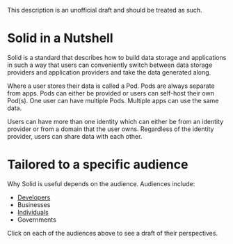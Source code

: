 This description is an unofficial draft and should be treated as such. 

# Solid in a Nutshell

Solid is a standard that describes how to build data storage and applications in such a way that users can conveniently switch between data storage providers and application providers and take the data generated along. 

Where a user stores their data is called a Pod. Pods are always separate from apps. Pods can either be provided or users can self-host their own Pod(s). One user can have multiple Pods. Multiple apps can use the same data.

Users can have more than one identity which can either be from an identity provider or from a domain that the user owns. Regardless of the identity provider, users can share data with each other. 

# Tailored to a specific audience

Why Solid is useful depends on the audience. Audiences include: 

* [Developers](https://github.com/solid/Explaining-the-Vision-Panel/blob/master/Nutshell/Developers.md) 
* Businesses
* [Individuals](https://github.com/solid/Explaining-the-Vision-Panel/blob/master/Nutshell/individuals.md)
* Governments

Click on each of the audiences above to see a draft of their perspectives. 
